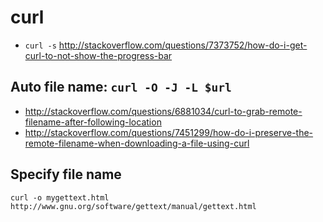 # curl

- `curl -s` http://stackoverflow.com/questions/7373752/how-do-i-get-curl-to-not-show-the-progress-bar

## Auto file name: `curl -O -J -L $url`

- http://stackoverflow.com/questions/6881034/curl-to-grab-remote-filename-after-following-location
- http://stackoverflow.com/questions/7451299/how-do-i-preserve-the-remote-filename-when-downloading-a-file-using-curl

## Specify file name

`curl -o mygettext.html http://www.gnu.org/software/gettext/manual/gettext.html`
